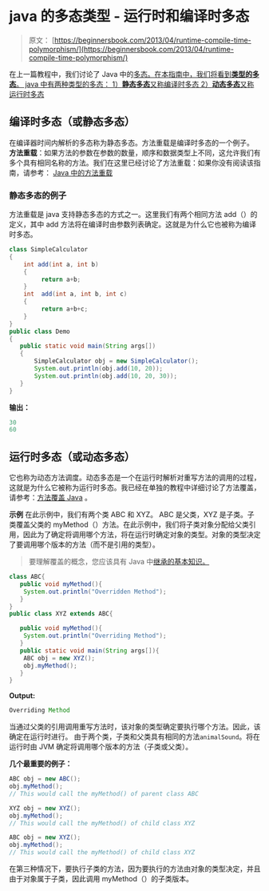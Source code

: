 # java 的多态类型 - 运行时和编译时多态

> 原文： [https://beginnersbook.com/2013/04/runtime-compile-time-polymorphism/](https://beginnersbook.com/2013/04/runtime-compile-time-polymorphism/)

在上一篇教程中，我们讨论了 Java 中的[多态。在本指南中，我们将看到**类型的多态**。 java 中有两种类型的多态：
1）**静态多态**又称编译时多态
2）**动态多态**又称运行时多态](https://beginnersbook.com/2013/03/polymorphism-in-java/)

## 编译时多态（或静态多态）

在编译器时间内解析的多态称为静态多态。方法重载是编译时多态的一个例子。
**方法重载**：如果方法的参数在参数的数量，顺序和数据类型上不同，这允许我们有多个具有相同名称的方法。我们在这里已经讨论了方法重载：如果你没有阅读该指南，请参考： [Java 中的方法重载](https://beginnersbook.com/2013/05/method-overloading/)

### 静态多态的例子

方法重载是 java 支持静态多态的方式之一。这里我们有两个相同方法 add（）的定义，其中 add 方法将在编译时由参数列表确定。这就是为什么它也被称为编译时多态。

```java
class SimpleCalculator
{
    int add(int a, int b)
    {
         return a+b;
    }
    int  add(int a, int b, int c)  
    {
         return a+b+c;
    }
}
public class Demo
{
   public static void main(String args[])
   {
	   SimpleCalculator obj = new SimpleCalculator();
       System.out.println(obj.add(10, 20));
       System.out.println(obj.add(10, 20, 30));
   }
}

```

**输出：**

```java
30
60

```

## 运行时多态（或动态多态）

它也称为动态方法调度。动态多态是一个在运行时解析对重写方法的调用的过程，这就是为什么它被称为运行时多态。我已经在单独的教程中详细讨论了方法覆盖，请参考：[方法覆盖 Java](https://beginnersbook.com/2014/01/method-overriding-in-java-with-example/) 。

**示例**
在此示例中，我们有两个类 ABC 和 XYZ。 ABC 是父类，XYZ 是子类。子类覆盖父类的 myMethod（）方法。在此示例中，我们将子类对象分配给父类引用，因此为了确定将调用哪个方法，将在运行时确定对象的类型。对象的类型决定了要调用哪个版本的方法（而不是引用的类型）。

> 要理解覆盖的概念，您应该具有 Java 中[继承的基本知识。](https://beginnersbook.com/2013/03/inheritance-in-java/)

```java
class ABC{
   public void myMethod(){
	System.out.println("Overridden Method");
   }
}
public class XYZ extends ABC{

   public void myMethod(){
	System.out.println("Overriding Method");
   }
   public static void main(String args[]){
	ABC obj = new XYZ();
	obj.myMethod();
   }
}
```

**Output:**

```java
Overriding Method
```

当通过父类的引用调用重写方法时，该对象的类型确定要执行哪个方法。因此，该确定在运行时进行。
由于两个类，子类和父类具有相同的方法`animalSound`。将在运行时由 JVM 确定将调用哪个版本的方法（子类或父类）。

**几个最重要的例子：**

```java
ABC obj = new ABC();
obj.myMethod();
// This would call the myMethod() of parent class ABC

XYZ obj = new XYZ();
obj.myMethod();
// This would call the myMethod() of child class XYZ

ABC obj = new XYZ();
obj.myMethod();
// This would call the myMethod() of child class XYZ

```

在第三种情况下，要执行子类的方法，因为要执行的方法由对象的类型决定，并且由于对象属于子类，因此调用 myMethod（）的子类版本。